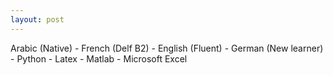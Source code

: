 ```yaml
---
layout: post
---
```


Arabic (Native) - French (Delf B2) - English (Fluent) - German (New learner) - Python - Latex - Matlab - Microsoft Excel 
